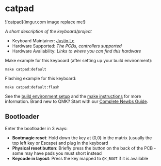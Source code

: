 # catpad

![catpad](imgur.com image replace me!)

*A short description of the keyboard/project*

* Keyboard Maintainer: [Justin Le](https://github.com/piksalchaos)
* Hardware Supported: *The PCBs, controllers supported*
* Hardware Availability: *Links to where you can find this hardware*

Make example for this keyboard (after setting up your build environment):

    make catpad:default

Flashing example for this keyboard:

    make catpad:default:flash

See the [build environment setup](https://docs.qmk.fm/#/getting_started_build_tools) and the [make instructions](https://docs.qmk.fm/#/getting_started_make_guide) for more information. Brand new to QMK? Start with our [Complete Newbs Guide](https://docs.qmk.fm/#/newbs).

## Bootloader

Enter the bootloader in 3 ways:

* **Bootmagic reset**: Hold down the key at (0,0) in the matrix (usually the top left key or Escape) and plug in the keyboard
* **Physical reset button**: Briefly press the button on the back of the PCB - some may have pads you must short instead
* **Keycode in layout**: Press the key mapped to `QK_BOOT` if it is available
